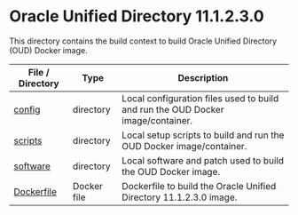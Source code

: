 # Oracle Unified Directory 11.1.2.3.0

This directory contains the build context to build Oracle Unified Directory (OUD) Docker image.

| File / Directory         | Type        | Description                                                                     |
|--------------------------|-------------|---------------------------------------------------------------------------------|
| [config](config)         | directory   | Local configuration files used to build and run the OUD Docker image/container. |
| [scripts](scripts)       | directory   | Local setup scripts to build and run the OUD Docker image/container.            |
| [software](software)     | directory   | Local software and patch used to build the OUD Docker image.                    |
| [Dockerfile](Dockerfile) | Docker file | Dockerfile to build the Oracle Unified Directory 11.1.2.3.0 image.              |
